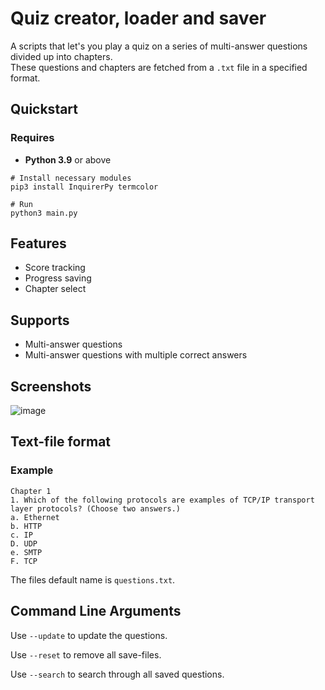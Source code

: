 # Quiz creator, loader and saver

A scripts that let's you play a quiz on a series of multi-answer questions divided up into chapters.  
These questions and chapters are fetched from a `.txt` file in a specified format.

## Quickstart
### Requires
- **Python 3.9** or above

```shell
# Install necessary modules
pip3 install InquirerPy termcolor

# Run
python3 main.py
```

## Features

- Score tracking
- Progress saving
- Chapter select

## Supports

- Multi-answer questions
- Multi-answer questions with multiple correct answers

## Screenshots

![image](https://user-images.githubusercontent.com/63741680/159105089-796b8f4e-8ec8-4e83-9a2f-bc3023cb7069.png)

## Text-file format

### Example
```plaintext
Chapter 1 
1. Which of the following protocols are examples of TCP/IP transport layer protocols? (Choose two answers.)
a. Ethernet
b. HTTP
c. IP
D. UDP
e. SMTP
F. TCP
```

The files default name is `questions.txt`.

## Command Line Arguments

Use `--update` to update the questions.

Use `--reset` to remove all save-files.

Use `--search` to search through all saved questions.
